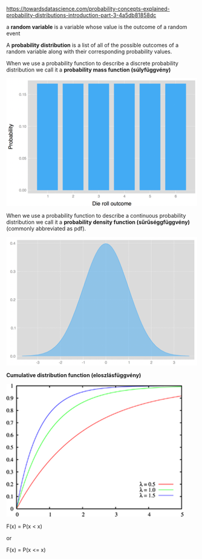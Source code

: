 https://towardsdatascience.com/probability-concepts-explained-probability-distributions-introduction-part-3-4a5db81858dc

a **random variable** is a variable whose value is the outcome of a random event

A **probability distribution** is a list of all of the possible outcomes of a random variable along with their corresponding probability values.

When we use a probability function to describe a discrete probability distribution we call it a **probability mass function (súlyfüggvény)**

![](.probability_concepts_explained_notes_images/pmf.png)

When we use a probability function to describe a continuous probability distribution we call it a **probability density function (sűrűséggfüggvény)** (commonly abbreviated as pdf). 

![](.probability_concepts_explained_notes_images/pdf.png)

**Cumulative distribution function (eloszlásfüggvény)**

![](.probability_concepts_explained_notes_images/cdf.png)

F(x) = P(x < x) 

or

F(x) = P(x <= x)

 
